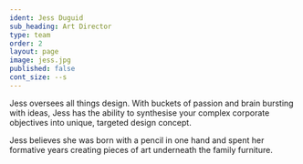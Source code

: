 ```yaml
---
ident: Jess Duguid
sub_heading: Art Director
type: team
order: 2
layout: page
image: jess.jpg
published: false
cont_size: --s
---
```


Jess&nbsp;oversees all things design. With buckets of passion and brain bursting with ideas, Jess&nbsp;has the ability to synthesise your complex corporate objectives into unique, targeted design concept.

Jess believes she was born with a pencil in one hand and spent her formative years creating pieces of art underneath the&nbsp;family&nbsp;furniture.
